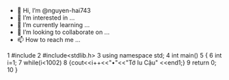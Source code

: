 - 👋 Hi, I’m @nguyen-hai743
- 👀 I’m interested in ...
- 🌱 I’m currently learning ...
- 💞️ I’m looking to collaborate on ...
- 📫 How to reach me ...

<!---
nguyen-hai743/nguyen-hai743 is a ✨ special ✨ repository because its `README.md` (this file) appears on your GitHub profile.
You can click the Preview link to take a look at your changes.
--->
1 #include<iostream>
2 #include<stdlib.h>
3 using namespace std;
4 int main()
5 {
6     int i=1;
7     while(i<1002)
8     {cout<<i++<<"•"<<"Tớ Iu Cậu"
          <<end1;}
9     return 0;
10 }
